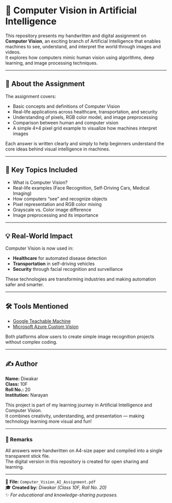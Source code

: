 # 🧠 Computer Vision in Artificial Intelligence

This repository presents my handwritten and digital assignment on **Computer Vision**, an exciting branch of Artificial Intelligence that enables machines to see, understand, and interpret the world through images and videos.  
It explores how computers mimic human vision using algorithms, deep learning, and image processing techniques.

---

## 📘 About the Assignment
The assignment covers:
- Basic concepts and definitions of Computer Vision  
- Real-life applications across healthcare, transportation, and security  
- Understanding of pixels, RGB color model, and image preprocessing  
- Comparison between human and computer vision  
- A simple 4×4 pixel grid example to visualize how machines interpret images  

Each answer is written clearly and simply to help beginners understand the core ideas behind visual intelligence in machines.

---

## 🧩 Key Topics Included
- What is Computer Vision?  
- Real-life examples (Face Recognition, Self-Driving Cars, Medical Imaging)  
- How computers “see” and recognize objects  
- Pixel representation and RGB color mixing  
- Grayscale vs. Color image difference  
- Image preprocessing and its importance  

---

## 💡 Real-World Impact
Computer Vision is now used in:
- **Healthcare** for automated disease detection  
- **Transportation** in self-driving vehicles  
- **Security** through facial recognition and surveillance  

These technologies are transforming industries and making automation safer and smarter.

---

## 🛠️ Tools Mentioned
- [Google Teachable Machine](https://teachablemachine.withgoogle.com/)  
- [Microsoft Azure Custom Vision](https://azure.microsoft.com/en-us/services/cognitive-services/custom-vision-service/)  

Both platforms allow users to create simple image recognition projects without complex coding.

---

## ✍️ Author
**Name:** Diwakar  
**Class:** 10F  
**Roll No.:** 20  
**Institution:** Narayan  

This project is part of my learning journey in Artificial Intelligence and Computer Vision.  
It combines creativity, understanding, and presentation — making technology learning more visual and fun!

---

### 🌈 Remarks
All answers were handwritten on A4-size paper and compiled into a single transparent stick file.  
The digital version in this repository is created for open sharing and learning.

---

📄 **File:** `Computer_Vision_AI_Assignment.pdf`  
🎓 **Created by:** *Diwakar (Class 10F, Roll No. 20)*  
✨ *For educational and knowledge-sharing purposes.*
